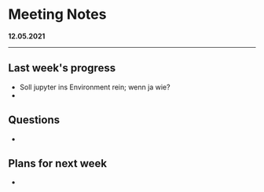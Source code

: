 # Meeting Notes
**12.05.2021**

---

## Last week's progress

- Soll jupyter ins Environment rein; wenn ja wie?
- 

## Questions
-

## Plans for next week
-
